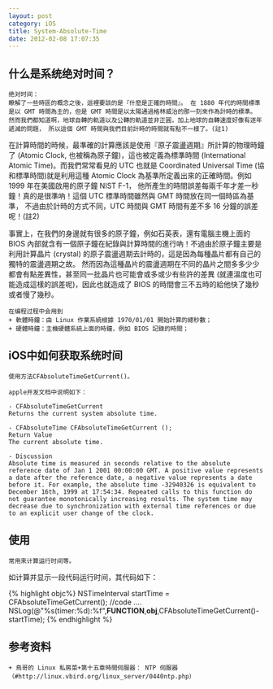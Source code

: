 ```yaml
---
layout: post
category: iOS
title: System-Absolute-Time
date: 2012-02-08 17:07:35
---
```


## 什么是系统绝对时间？

    绝对时间：
    瞭解了一些時區的概念之後，這裡要談的是『什麼是正確的時間』。 在 1880 年代的時間標準是以 GMT 時間為主的，但是 GMT 時間是以太陽通過格林威治的那一刻來作為計時的標準。 然而我們都知道啊，地球自轉的軌道以及公轉的軌道並非正圓，加上地球的自轉速度好像有逐年遞減的問題， 所以這個 GMT 時間與我們目前計時的時間就有點不一樣了。(註1)

在計算時間的時候，最準確的計算應該是使用『原子震盪週期』所計算的物理時鐘了 (Atomic Clock, 也被稱為原子鐘)，這也被定義為標準時間 (International Atomic Time)。而我們常常看見的 UTC 也就是 Coordinated Universal Time (協和標準時間)就是利用這種 Atomic Clock 為基準所定義出來的正確時間。例如 1999 年在美國啟用的原子鐘 NIST F-1， 他所產生的時間誤差每兩千年才差一秒鐘！真的是很準吶！這個 UTC 標準時間雖然與 GMT 時間放在同一個時區為基準， 不過由於計時的方式不同，UTC 時間與 GMT 時間有差不多 16 分鐘的誤差呢！(註2)

事實上，在我們的身邊就有很多的原子鐘，例如石英表，還有電腦主機上面的 BIOS 內部就含有一個原子鐘在紀錄與計算時間的進行吶！不過由於原子鐘主要是利用計算晶片 (crystal) 的原子震盪週期去計時的，這是因為每種晶片都有自己的獨特的震盪週期之故。 然而因為這種晶片的震盪週期在不同的晶片之間多多少少都會有點差異性，甚至同一批晶片也可能會或多或少有些許的差異 (就連溫度也可能造成這樣的誤差呢)，因此也就造成了 BIOS 的時間會三不五時的給他快了幾秒或者慢了幾秒。

    在编程过程中会用到
    + 軟體時鐘：由 Linux 作業系統根據 1970/01/01 開始計算的總秒數；
    + 硬體時鐘：主機硬體系統上面的時鐘，例如 BIOS 記錄的時間；


## iOS中如何获取系统时间

    使用方法CFAbsoluteTimeGetCurrent()。

    apple开发文档中说明如下：
~~~~~~~~~
- CFAbsoluteTimeGetCurrent
Returns the current system absolute time.

- CFAbsoluteTime CFAbsoluteTimeGetCurrent ();
Return Value
The current absolute time.

- Discussion
Absolute time is measured in seconds relative to the absolute reference date of Jan 1 2001 00:00:00 GMT. A positive value represents a date after the reference date, a negative value represents a date before it. For example, the absolute time -32940326 is equivalent to December 16th, 1999 at 17:54:34. Repeated calls to this function do not guarantee monotonically increasing results. The system time may decrease due to synchronization with external time references or due to an explicit user change of the clock.

~~~~~~~~~


## 使用
    常用来计算运行时间等。

如计算并显示一段代码运行时间，其代码如下：

{% highlight objc%}
    NSTimeInterval startTime = CFAbsoluteTimeGetCurrent();
    //code ....
    NSLog(@"%s(timer:%d):%f",__FUNCTION__,__obj__,CFAbsoluteTimeGetCurrent()-startTime);
{% endhighlight %}
  


## 参考资料
    + 鳥哥的 Linux 私房菜+第十五章時間伺服器： NTP 伺服器（#http://linux.vbird.org/linux_server/0440ntp.php）
